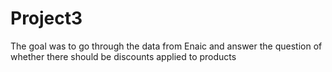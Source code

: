 # Project3
The goal was to go through the data from Enaic and answer the question of whether there should be discounts applied to products
